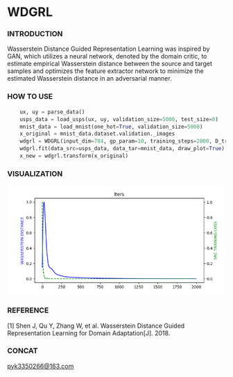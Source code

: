 # WDGRL
### INTRODUCTION
Wasserstein Distance Guided Representation Learning
was inspired by GAN, which utilizes a neural network, denoted by the
domain critic, to estimate empirical Wasserstein distance between
the source and target samples and optimizes the feature
extractor network to minimize the estimated Wasserstein distance
in an adversarial manner.
### HOW TO USE
```python
    ux, uy = parse_data()
    usps_data = load_usps(ux, uy, validation_size=5000, test_size=0)
    mnist_data = load_mnist(one_hot=True, validation_size=5000)
    x_original = mnist_data.dataset.validation._images
    wdgrl = WDGRL(input_dim=784, gp_param=10, training_steps=2000, D_train_steps=20)
    wdgrl.fit(data_src=usps_data, data_tar=mnist_data, draw_plot=True)
    x_new = wdgrl.transform(x_original)
```
### VISUALIZATION
![Alt text](./demo.png)
### REFERENCE
[1] Shen J, Qu Y, Zhang W, et al. Wasserstein Distance Guided Representation Learning for Domain Adaptation[J]. 2018.
### CONCAT
pyk3350266@163.com